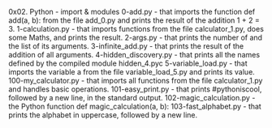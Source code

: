 0x02. Python - import & modules 0-add.py - that imports the function def add(a, b): from the file add_0.py and prints the result of the addition 1 + 2 = 3. 1-calculation.py - that imports functions from the file calculator_1.py, does some Maths, and prints the result. 2-args.py - that prints the number of and the list of its arguments. 3-infinite_add.py - that prints the result of the addition of all arguments. 4-hidden_discovery.py - that prints all the names defined by the compiled module hidden_4.pyc 5-variable_load.py - that imports the variable a from the file variable_load_5.py and prints its value. 100-my_calculator.py - that imports all functions from the file calculator_1.py and handles basic operations. 101-easy_print.py - that prints #pythoniscool, followed by a new line, in the standard output. 102-magic_calculation.py - the Python function def magic_calculation(a, b): 103-fast_alphabet.py - that prints the alphabet in uppercase, followed by a new line.
